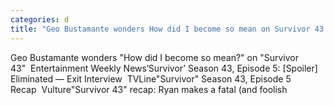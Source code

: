 ```yaml
---
categories: d
title: "Geo Bustamante wonders How did I become so mean on Survivor 43  Entertainment Weekly News"
---
```

Geo Bustamante wonders "How did I become so mean?" on "Survivor 43"&nbsp;&nbsp;Entertainment Weekly News‘Survivor’ Season 43, Episode 5: [Spoiler] Eliminated — Exit Interview&nbsp;&nbsp;TVLine"Survivor" Season 43, Episode 5 Recap&nbsp;&nbsp;Vulture"Survivor 43" recap: Ryan makes a fatal (and foolish